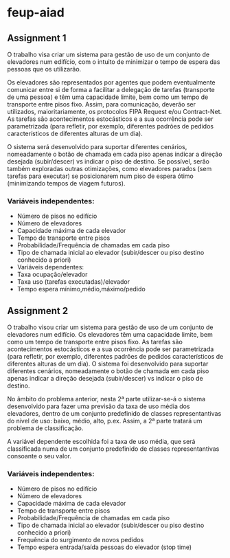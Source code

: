 # feup-aiad

## Assignment 1

O trabalho visa criar um sistema para gestão de uso de um conjunto de elevadores num edifício, com o intuito de minimizar o tempo de espera das pessoas que os utilizarão. 

Os elevadores são representados por agentes que podem eventualmente comunicar entre si de forma a facilitar a delegação de tarefas (transporte de uma pessoa) e têm uma capacidade limite, bem como um tempo de transporte entre pisos fixo. Assim, para comunicação, deverão ser utilizados, maioritariamente, os protocolos FIPA Request e/ou Contract-Net. As tarefas são acontecimentos estocásticos e a sua ocorrência pode ser parametrizada (para refletir, por exemplo, diferentes padrões de pedidos característicos de diferentes alturas de um dia).

O sistema será desenvolvido para suportar diferentes cenários, nomeadamente o botão de chamada em cada piso apenas indicar a direção desejada (subir/descer) vs indicar o piso de destino. Se possível, serão também exploradas outras otimizações, como elevadores parados (sem tarefas para executar) se posicionarem num piso de espera ótimo (minimizando tempos de viagem futuros).

### Variáveis independentes:
- Número de pisos no  edifício
- Número de elevadores
- Capacidade máxima de cada elevador
- Tempo de transporte entre pisos
- Probabilidade/Frequência de chamadas em cada piso
- Tipo de chamada inicial ao elevador (subir/descer ou piso destino conhecido a priori)
- Variáveis dependentes:
- Taxa ocupação/elevador
- Taxa uso (tarefas executadas)/elevador
- Tempo espera mínimo,médio,máximo/pedido

## Assignment 2
O trabalho visou criar um sistema para gestão de uso de um conjunto de elevadores num edifício. Os elevadores têm uma capacidade limite, bem como um tempo de transporte entre pisos fixo. As tarefas são acontecimentos estocásticos e a sua ocorrência pode ser parametrizada (para refletir, por exemplo, diferentes padrões de pedidos característicos de diferentes alturas de um dia). O sistema foi desenvolvido para suportar diferentes cenários, nomeadamente o botão de chamada em cada piso apenas indicar a direção desejada (subir/descer) vs indicar o piso de destino.

No âmbito do problema anterior, nesta 2ª parte utilizar-se-á o sistema desenvolvido para fazer uma previsão da taxa de uso média dos elevadores, dentro de um conjunto predefinido de classes representantivas do nível de uso: baixo, médio, alto, p.ex. Assim, a 2ª parte tratará um problema de classificação.

A variável dependente escolhida foi a taxa de uso média, que será classificada numa de um conjunto predefinido de classes representantivas consoante o seu valor.

### Variáveis independentes:
- Número de pisos no  edifício
- Número de elevadores
- Capacidade máxima de cada elevador
- Tempo de transporte entre pisos
- Probabilidade/Frequência de chamadas em cada piso
- Tipo de chamada inicial ao elevador (subir/descer ou piso destino conhecido a priori)
- Frequência do surgimento de novos pedidos
- Tempo espera entrada/saída pessoas do elevador (stop time)
